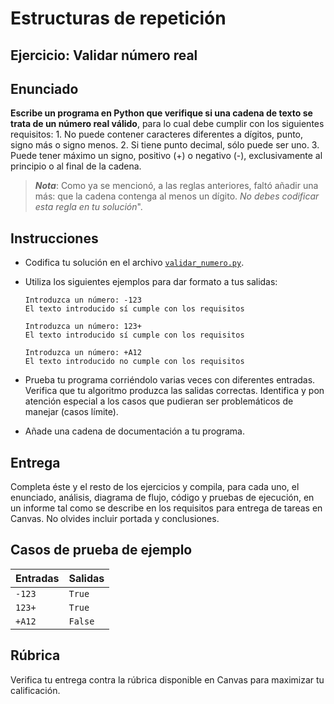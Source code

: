 # Estructuras de repetición

## Ejercicio: Validar número real

## Enunciado

**Escribe un programa en Python que verifique si una cadena de texto se trata de un número real válido**, para lo cual debe cumplir con los siguientes requisitos:
    1. No puede contener caracteres diferentes a dígitos, punto, signo más o signo menos.
    2. Si tiene punto decimal, sólo puede ser uno.
    3. Puede tener máximo un signo, positivo (+) o negativo (-), exclusivamente al principio o al final de la cadena.

> ***Nota***: Como ya se mencionó, a las reglas anteriores, faltó añadir una más: que la cadena contenga al menos un dígito. *No debes codificar esta regla en tu solución*". 

## Instrucciones
- Codifica tu solución en el archivo [`validar_numero.py`](validar_numero.py).
   
- Utiliza los siguientes ejemplos para dar formato a tus salidas:
  ```
  Introduzca un número: -123
  El texto introducido sí cumple con los requisitos
  
  Introduzca un número: 123+
  El texto introducido sí cumple con los requisitos

  Introduzca un número: +A12
  El texto introducido no cumple con los requisitos
  ```
  
- Prueba tu programa corriéndolo varias veces con diferentes entradas. Verifica que tu algoritmo produzca las salidas correctas. Identifica y pon atención especial a los casos que pudieran ser problemáticos de manejar (casos límite).

- Añade una cadena de documentación a tu programa.

  
## Entrega
Completa éste y el resto de los ejercicios y compila, para cada uno, el enunciado, análisis, diagrama de flujo, código y pruebas de ejecución, en un informe tal como se describe en los requisitos para entrega de tareas en Canvas. No olvides incluir portada y conclusiones.


## Casos de prueba de ejemplo
| Entradas | Salidas |
|:---------|:--------|
| `-123`   | `True`  |
| `123+`   | `True`  |
| `+A12`   | `False` |

## Rúbrica
Verifica tu entrega contra la rúbrica disponible en Canvas para maximizar tu calificación.

